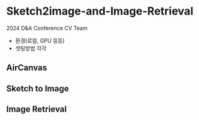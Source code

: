 # Sketch2image-and-Image-Retrieval
2024 D&amp;A Conference CV Team
- 환경(로컬, GPU 등등)
- 셋팅방법 각각

## AirCanvas

## Sketch to Image

## Image Retrieval
